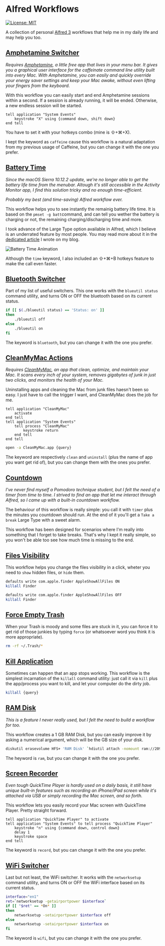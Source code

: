 # Alfred Workflows

[![License: MIT](https://img.shields.io/badge/License-MIT-yellow.svg)](https://opensource.org/licenses/MIT)

A collection of personal [Alfred 3](https://www.alfredapp.com/) workflows that help me in my daily life and may help you too.

## [Amphetamine Switcher](https://github.com/AlessandroAime/AlfredWorkflows/raw/master/AmphetamineSwitcher.alfredworkflow)

*Requires [Amphetamine](https://itunes.apple.com/us/app/amphetamine/id937984704?mt=12), a little free app that lives in your menu bar. It gives you a graphical user interface for the caffeinate command line utility built into every Mac. With Amphetamine, you can easily and quickly override your energy saver settings and keep your Mac awake, without even lifting your fingers from the keyboard.*

With this workflow you can easily start and end Amphetamine sessions within a second. If a session is already running, it will be ended. Otherwise, a new endless session will be started.

``` applescript
tell application "System Events"
	keystroke "X" using {command down, shift down}
end tell
```

You have to set it with your hotkeys combo (mine is ⇧+⌘+X).

I kept the keyword as `caffeine` cause this workflow is a natural adaptation from my previous usage of Caffeine, but you can change it with the one you prefer.

## [Battery Time](https://github.com/AlessandroAime/AlfredWorkflows/raw/master/BatteryTime.alfredworkflow)

*Since the macOS Sierra 10.12.2 update, we're no longer able to get the battery life time from the menubar. Altough it's still accessible in the Activity Monitor app, I find this solution tricky and no enough time-efficient.*

*Probably my best (and time-saving) Alfred workflow ever.*

This workflow helps you to see instantly the remainig battery life time. It is based on the `pmset -g batt`command, and can tell you wether the battery is charging or not, the remaining charging/discharging time and more.

I took advance of the Large Type option available in Alfred, which I believe is an underrated feature by most people. You may read more about it in the [dedicated article](https://alessandroaime.github.io/macos-sierra-battery-time-indicator-solution/) I wrote on my blog.

![Battery Time Animation](https://alessandroaime.github.io/images/battery-animation.gif)

Although the `time` keyword, I also included an ⇧+⌘+B hotkeys feature to make the call even faster.

## [Bluetooth Switcher](https://github.com/AlessandroAime/AlfredWorkflows/raw/master/BluetoothSwitcher.alfredworkflow)

Part of my list of useful switchers. This one works with the `blueutil status` command utility, and turns ON or OFF the bluetooth based on its current status.

``` bash
if [[ $(./blueutil status) == 'Status: on' ]]
then
	./blueutil off
else
	./blueutil on
fi
```

The keyword is `bluetooth`, but you can change it with the one you prefer.

## [CleanMyMac Actions](https://github.com/AlessandroAime/AlfredWorkflows/raw/master/CleanMyMac.alfredworkflow)

*Requires [CleanMyMac](http://macpaw.com/cleanmymac), an app that clean, optimize, and maintain your Mac. It scans every inch of your system, removes gigabytes of junk in just two clicks, and monitors the health of your Mac.*

Uninstalling apps and cleaning the Mac from junk files haesn't been so easy. I just have to call the trigger I want, and CleanMyMac does the job for me. 

``` applescript
tell application "CleanMyMac"
	activate
end tell
tell application "System Events"
	tell process "CleanMyMac"
		keystroke return
	end tell
end tell
```

``` bash
open -a CleanMyMac.app {query}
```

The keyword are respectively `clean` and `uninstall` (plus the name of app you want get rid of), but you can change them with the ones you prefer.

## [Countdown](https://github.com/AlessandroAime/AlfredWorkflows/raw/master/Countdown.alfredworkflow)

*I've never find myself a Pomodoro technique student, but I felt the need of a timer from time to time. I strived to find an app that let me interact through Alfred, so I came up with a built-in countdown workflow.*

The behaviour of this workflow is really simple: you call it with `timer` plus the minutes you countdown should run. At the end of it you'll get a `Take a break` Large Type with a sweet alarm.

This workflow has been designed for scenarios where I'm really into something that I forget to take breaks. That's why I kept it really simple, so you won't be able too see how much time is missing to the end.

## [Files Visibility](https://github.com/AlessandroAime/AlfredWorkflows/raw/master/FilesVisibility.alfredworkflow)

This workflow helps you change the files visibility in a click, wheter you need to `show` hidden files, or `hide` them.

``` bash
defaults write com.apple.finder AppleShowAllFiles ON
killall Finder
```

``` bash
defaults write com.apple.finder AppleShowAllFiles OFF
killall Finder
```

## [Force Empty Trash](https://github.com/AlessandroAime/AlfredWorkflows/raw/master/ForceEmptyTrash.alfredworkflow)

When your Trash is moody and some files are stuck in it, you can force it to get rid of those junkies by typing `force` (or whatsoever word you think it is more appropriate).

``` bash
rm -rf ~/.Trash/*
```

## [Kill Application](https://github.com/AlessandroAime/AlfredWorkflows/raw/master/KillApplication.alfredworkflow)

Sometimes can happen that an app stops working. This workflow is the simplest incarnation of the `killall` command utility: just call it via `kill` plus the app/process you want to kill, and let your computer do the dirty job.

``` bash
killall {query}
```

## [RAM Disk](https://github.com/AlessandroAime/AlfredWorkflows/raw/master/RAMDisk.alfredworkflow)

*This is a feature I never really used, but I felt the need to build a workflow for too.*

This workflow creates a 1 GB RAM Disk, but you can easily improve it by asking a numerical argument, which will be the GB size of your disk.

``` bash
diskutil erasevolume HFS+ 'RAM Disk' `hdiutil attach -nomount ram://2097152`
```

The heyword is `ram`, but you can change it with the one you prefer.

## [Screen Recorder](https://github.com/AlessandroAime/AlfredWorkflows/raw/master/ScreenRecorder.alfredworkflow)

*Even tough QuickTime Player is hardly used on a daily basis, it still have unique built-in features such as recording an iPhone/iPad screen while it's attached via USB or simply recording the Mac screen, and so forth.*

This workflow lets you easily record your Mac screen with QuickTime Player. Pretty straight forward.


``` applescript
tell application "QuickTime Player" to activate
tell application "System Events" to tell process "QuickTime Player"
	keystroke "n" using {command down, control down}
	delay 1
	keystroke space
end tell
```

The keyword is `record`, but you can change it with the one you prefer.

## [WiFi Switcher](https://github.com/AlessandroAime/AlfredWorkflows/raw/master/WiFiSwitcher.alfredworkflow)

Last but not least, the WiFi switcher. It works with the `networksetup` command utility, and turns ON or OFF the WiFi interface based on its current status.

``` bash
interface="en1"
ret=`networksetup -getairportpower $interface`
if [[ "$ret" == *On* ]]
then
	networksetup -setairportpower $interface off
else
	networksetup -setairportpower $interface on
fi
```

The keyword is `wifi`, but you can change it with the one you prefer.
